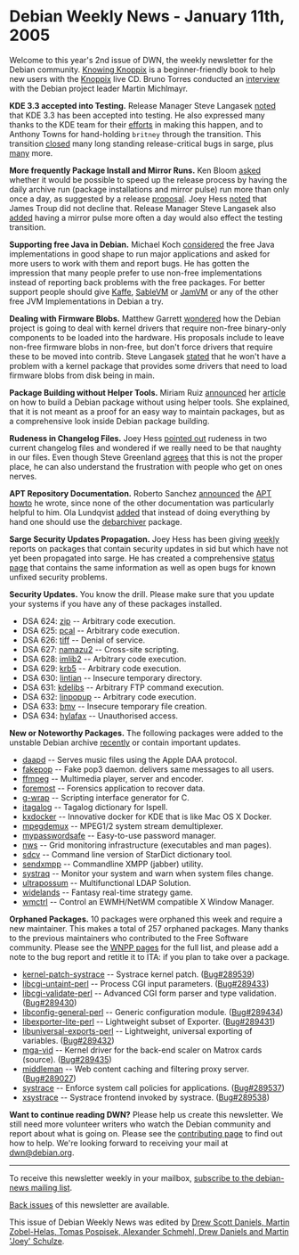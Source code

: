 
Debian Weekly News - January 11th, 2005
=======================================


Welcome to this year's 2nd issue of DWN, the weekly newsletter for the
Debian community. [Knowing Knoppix](http://www.pjls16812.pwp.blueyonder.co.uk/knowing-knoppix/index.html) is a beginner-friendly book to help new users with the [Knoppix](http://www.knopper.net/knoppix/) live CD. Bruno Torres
conducted an [interview](http://os.newsforge.com/article.pl?sid=04/12/23/2023223)
with the Debian project leader Martin Michlmayr.


**KDE 3.3 accepted into Testing.** Release Manager Steve Langasek [noted](https://lists.debian.org/debian-release/2005/01/msg00033.html)
that KDE 3.3 has been accepted into testing. He also expressed many
thanks to the KDE team for their [efforts](https://lists.debian.org/debian-release/2005/01/msg00004.html)
in making this happen, and to Anthony Towns for hand-holding `britney`
through the transition. This transition [closed](https://lists.debian.org/debian-qt-kde/2005/01/msg00060.html)
many long standing release-critical bugs in sarge, plus [many](https://lists.debian.org/debian-qt-kde/2005/01/msg00074.html)
more.


**More frequently Package Install and Mirror Runs.** Ken Bloom [asked](https://lists.debian.org/debian-devel/2005/01/msg00141.html)
whether it would be possible to speed up the release process by having the
daily archive run (package installations and mirror pulse) run more than only
once a day, as suggested by a release [proposal](https://wiki.debian.org/RunDinstallHourly).
Joey Hess [noted](https://lists.debian.org/debian-devel/2005/01/msg00177.html)
that James Troup did not
decline that. Release Manager Steve Langasek also [added](https://lists.debian.org/debian-devel/2005/01/msg00178.html)
having a mirror pulse more often a day would also effect the testing
transition.


**Supporting free Java in Debian.** Michael Koch [considered](https://lists.debian.org/debian-kde/2005/01/msg00081.html)
the free Java implementations in good shape to run major applications and
asked for more users to work with them and report bugs. He has gotten the
impression that many people prefer to use non-free implementations instead of
reporting back problems with the free packages. For better support people
should give [Kaffe](https://packages.debian.org/kaffe), [SableVM](https://packages.debian.org/sablevm) or [JamVM](https://packages.debian.org/jamvm) or any of the other
free JVM Implementations in Debian a try.


**Dealing with Firmware Blobs.** Matthew Garrett [wondered](https://lists.debian.org/debian-project/2005/01/msg00140.html)
how the Debian project is going to deal with kernel drivers that require
non-free binary-only components to be loaded into the hardware. His proposals
include to leave non-free firmware blobs in non-free, but don't force drivers
that require these to be moved into contrib. Steve Langasek [stated](https://lists.debian.org/debian-project/2005/01/msg00141.html)
that he won't have a problem with a kernel package that provides some drivers
that need to load firmware blobs from disk being in main.


**Package Building without Helper Tools.** Miriam Ruiz [announced](https://lists.debian.org/debian-women/2005/01/msg00019.html)
her [article](http://women.alioth.debian.org/wiki/index.php/English/BuildingWithoutHelper) on how to build a Debian package without using helper tools. She
explained, that it is not meant as a proof for an easy way to maintain
packages, but as a comprehensive look inside Debian package building.


**Rudeness in Changelog Files.** Joey Hess [pointed
out](https://lists.debian.org/debian-devel/2005/01/msg00472.html) rudeness in two current changelog files and wondered if we really need
to be that naughty in our files. Even though Steve Greenland [agrees](https://lists.debian.org/debian-devel/2005/01/msg00481.html)
that this is not the proper place, he can also understand the frustration with
people who get on ones nerves.


**APT Repository Documentation.** Roberto Sanchez [announced](https://lists.debian.org/debian-devel/2005/01/msg00490.html)
the [APT
howto](http://familiasanchez.net/~sanchezr/?page=debrepository) he wrote, since none of the other documentation was particularly
helpful to him. Ola Lundqvist [added](https://lists.debian.org/debian-devel/2005/01/msg00493.html)
that instead of doing everything by hand one should use the [debarchiver](https://packages.debian.org/debarchiver) package.


**Sarge Security Updates Propagation.** Joey Hess has been giving
[weekly](https://lists.debian.org/debian-release/2005/01/msg00051.html)
reports on packages that contain security updates in sid but which have not
yet been propagated into sarge. He has created a comprehensive [status page](http://merkel.debian.org/~joeyh/testing-security.html)
that contains the same information as well as open bugs for known unfixed
security problems.


**Security Updates.** You know the drill. Please make sure
that you update your systems if you have any of these packages installed.


* DSA 624: [zip](https://www.debian.org/security/2005/dsa-624) --
 Arbitrary code execution.
* DSA 625: [pcal](https://www.debian.org/security/2005/dsa-625) --
 Arbitrary code execution.
* DSA 626: [tiff](https://www.debian.org/security/2005/dsa-626) --
 Denial of service.
* DSA 627: [namazu2](https://www.debian.org/security/2005/dsa-627) --
 Cross-site scripting.
* DSA 628: [imlib2](https://www.debian.org/security/2005/dsa-628) --
 Arbitrary code execution.
* DSA 629: [krb5](https://www.debian.org/security/2005/dsa-629) --
 Arbitrary code execution.
* DSA 630: [lintian](https://www.debian.org/security/2005/dsa-630) --
 Insecure temporary directory.
* DSA 631: [kdelibs](https://www.debian.org/security/2005/dsa-631) --
 Arbitrary FTP command execution.
* DSA 632: [linpopup](https://www.debian.org/security/2005/dsa-632) --
 Arbitrary code execution.
* DSA 633: [bmv](https://www.debian.org/security/2005/dsa-633) --
 Insecure temporary file creation.
* DSA 634: [hylafax](https://www.debian.org/security/2005/dsa-634) --
 Unauthorised access.


**New or Noteworthy Packages.** The following packages were
added to the unstable Debian archive [recently](https://packages.debian.org/unstable/newpkg_main) or contain
important updates.


* [daapd](https://packages.debian.org/unstable/net/daapd)
 -- Serves music files using the Apple DAA protocol.
* [fakepop](https://packages.debian.org/unstable/mail/fakepop)
 -- Fake pop3 daemon. delivers same messages to all users.
* [ffmpeg](https://packages.debian.org/unstable/graphics/ffmpeg)
 -- Multimedia player, server and encoder.
* [foremost](https://packages.debian.org/unstable/admin/foremost)
 -- Forensics application to recover data.
* [g-wrap](https://packages.debian.org/unstable/interpreters/g-wrap)
 -- Scripting interface generator for C.
* [itagalog](https://packages.debian.org/unstable/text/itagalog)
 -- Tagalog dictionary for Ispell.
* [kxdocker](https://packages.debian.org/unstable/x11/kxdocker)
 -- Innovative docker for KDE that is like Mac OS X Docker.
* [mpegdemux](https://packages.debian.org/unstable/sound/mpegdemux)
 -- MPEG1/2 system stream demultiplexer.
* [mypasswordsafe](https://packages.debian.org/unstable/utils/mypasswordsafe)
 -- Easy-to-use password manager.
* [nws](https://packages.debian.org/unstable/net/nws)
 -- Grid monitoring infrastructure (executables and man pages).
* [sdcv](https://packages.debian.org/unstable/utils/sdcv)
 -- Command line version of StarDict dictionary tool.
* [sendxmpp](https://packages.debian.org/unstable/net/sendxmpp)
 -- Commandline XMPP (jabber) utility.
* [systraq](https://packages.debian.org/unstable/admin/systraq)
 -- Monitor your system and warn when system files change.
* [ultrapossum](https://packages.debian.org/unstable/net/ultrapossum)
 -- Multifunctional LDAP Solution.
* [widelands](https://packages.debian.org/unstable/games/widelands)
 -- Fantasy real-time strategy game.
* [wmctrl](https://packages.debian.org/unstable/x11/wmctrl)
 -- Control an EWMH/NetWM compatible X Window Manager.


**Orphaned Packages.** 10 packages were orphaned this week and
require a new maintainer. This makes a total of 257 orphaned packages. Many
thanks to the previous maintainers who contributed to the Free Software
community. Please see the [WNPP pages](https://www.debian.org/devel/wnpp/) for
the full list, and please add a note to the bug report and retitle it to ITA:
if you plan to take over a package.


* [kernel-patch-systrace](https://packages.debian.org/unstable/devel/kernel-patch-systrace)
 -- Systrace kernel patch.
 ([Bug#289539](https://bugs.debian.org/289539))
* [libcgi-untaint-perl](https://packages.debian.org/unstable/perl/libcgi-untaint-perl)
 -- Process CGI input parameters.
 ([Bug#289433](https://bugs.debian.org/289433))
* [libcgi-validate-perl](https://packages.debian.org/unstable/perl/libcgi-validate-perl)
 -- Advanced CGI form parser and type validation.
 ([Bug#289430](https://bugs.debian.org/289430))
* [libconfig-general-perl](https://packages.debian.org/unstable/perl/libconfig-general-perl)
 -- Generic configuration module.
 ([Bug#289434](https://bugs.debian.org/289434))
* [libexporter-lite-perl](https://packages.debian.org/unstable/perl/libexporter-lite-perl)
 -- Lightweight subset of Exporter.
 ([Bug#289431](https://bugs.debian.org/289431))
* [libuniversal-exports-perl](https://packages.debian.org/unstable/perl/libuniversal-exports-perl)
 -- Lightweight, universal exporting of variables.
 ([Bug#289432](https://bugs.debian.org/289432))
* [mga-vid](https://packages.debian.org/unstable/misc/mga-vid-source)
 -- Kernel driver for the back-end scaler on Matrox cards (source).
 ([Bug#289435](https://bugs.debian.org/289435))
* [middleman](https://packages.debian.org/unstable/web/middleman)
 -- Web content caching and filtering proxy server.
 ([Bug#289027](https://bugs.debian.org/289027))
* [systrace](https://packages.debian.org/unstable/admin/systrace)
 -- Enforce system call policies for applications.
 ([Bug#289537](https://bugs.debian.org/289537))
* [xsystrace](https://packages.debian.org/unstable/x11/xsystrace)
 -- Systrace frontend invoked by systrace.
 ([Bug#289538](https://bugs.debian.org/289538))


**Want to continue reading DWN?** Please help us create this
newsletter. We still need more volunteer writers who watch the Debian
community and report about what is going on. Please see the [contributing page](https://www.debian.org/News/weekly/contributing) to find out how
to help. We're looking forward to receiving your mail at [dwn@debian.org](mailto:dwn@debian.org).




---



 To receive this newsletter weekly in your mailbox, [subscribe to the debian-news mailing list](https://lists.debian.org/debian-news/).



[Back issues](https://www.debian.org/News/weekly/) of this newsletter are available.



This issue of Debian Weekly News was edited by [Drew Scott Daniels, Martin Zobel-Helas, Tomas Pospisek, Alexander Schmehl, Drew Daniels and Martin 'Joey' Schulze](mailto:dwn@debian.org).




